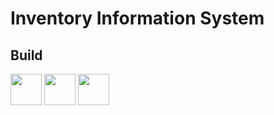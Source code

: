 # Inventory Information System

## Build
<div class="d-flex">
<img src="https://res.cloudinary.com/dvehyvk3d/image/upload/v1634290911/tech%20stack/codeigniter_lgvxwn.svg" width="50px" height="50px">
<img src="https://res.cloudinary.com/dvehyvk3d/image/upload/v1634290909/tech%20stack/mysql_qj9ew0.svg" width="50px" height="50px">
<img src="https://res.cloudinary.com/dvehyvk3d/image/upload/v1634290907/tech%20stack/bootstrap_vouhr4.svg" width="50px" height="50px">
</div>
